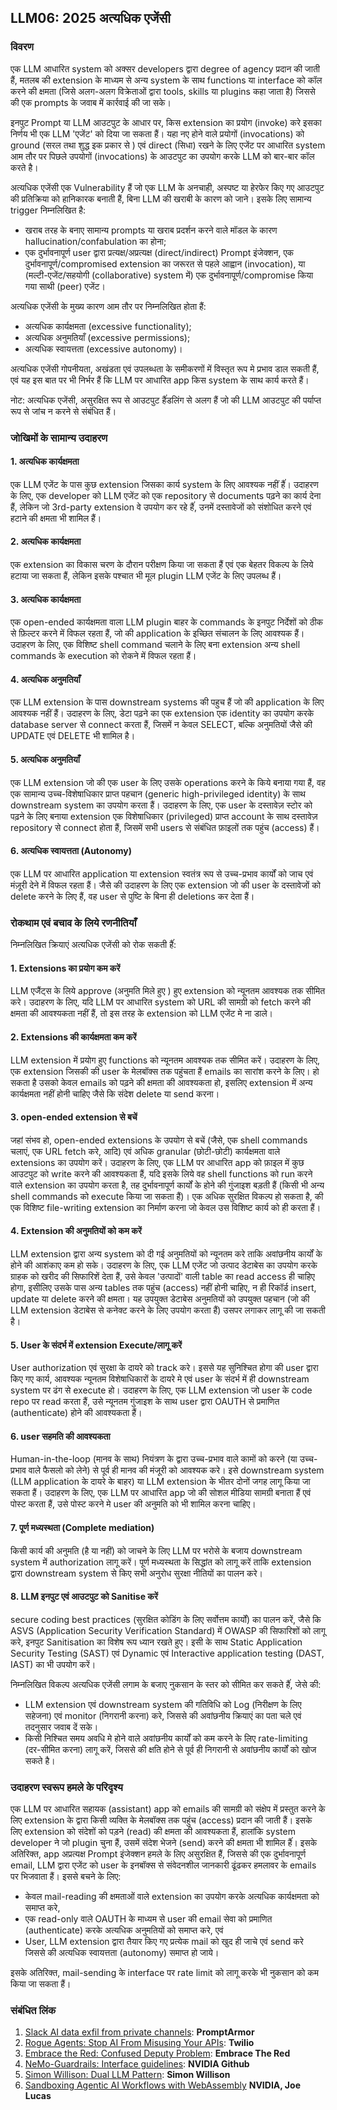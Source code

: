 ## LLM06: 2025 अत्यधिक एजेंसी

### विवरण

एक LLM आधारित system को अक्सर developers द्वारा degree of agency प्रदान की जाती हैं, मतलब की extension के माध्यम से अन्य system के साथ functions या interface को कॉल करने की क्षमता (जिसे अलग-अलग विक्रेताओं द्वारा  tools, skills या plugins कहा जाता है) जिससे की एक prompts के जवाब में कार्रवाई की जा सके। 

इनपुट Prompt या LLM आउटपुट के आधार पर, किस extension का प्रयोग (invoke) करे इसका निर्णय भी एक LLM 'एजेंट' को दिया जा सकता हैं। यहा नए होने वाले प्रयोगों (invocations) को ground (सरल तथा शुद्ध इक प्रकार से ) एवं direct (सिधा) रखने के लिए एजेंट पर आधारित system आम तौर पर पिछले उपयोगों (invocations) के आउटपुट का उपयोग करके LLM को बार-बार कॉल करते है।

अत्यधिक एजेंसी एक Vulnerability हैं जो एक LLM के अनचाही, अस्पष्ट या हेरफेर किए गए आउटपुट की प्रतिक्रिया को हानिकारक बनाती हैं, बिना LLM की खराबी के कारण को जाने। इसके लिए सामान्य trigger निम्नलिखित है:
* खराब तरह के बनाए सामान्य prompts या खराब प्रदर्शन करने वाले मॉडल के कारण hallucination/confabulation का होना;
* एक दुर्भावनापूर्ण user द्वारा प्रत्यक्ष/अप्रत्यक्ष (direct/indirect) Prompt इंजेक्शन, एक दुर्भावनापूर्ण/compromised extension का जरूरत से पहले आह्वान (invocation), या (मल्टी-एजेंट/सहयोगी (collaborative) system में) एक दुर्भावनापूर्ण/compromise किया गया साथी (peer) एजेंट।

अत्यधिक एजेंसी के मुख्य कारण आम तौर पर निम्नलिखित होता हैं:
* अत्यधिक कार्यक्षमता (excessive functionality);
* अत्यधिक अनुमतियाँ (excessive permissions);
* अत्यधिक स्वायत्तता (excessive autonomy)।

अत्यधिक एजेंसी गोपनीयता, अखंडता एवं  उपलब्धता के समीकरणों में विस्तृत रूप मे प्रभाव डाल सकती हैं, एवं यह इस बात पर भी निर्भर हैं कि LLM पर आधारित app किस system के साथ कार्य करते हैं।

नोट: अत्यधिक एजेंसी, असुरक्षित रूप से आउटपुट हैंंडलिंग से अलग हैं जो की LLM आउटपुट की पर्याप्त रूप से जांच न करने से संबंधित हैं।

### जोखिमों के सामान्य उदाहरण

#### 1. अत्यधिक कार्यक्षमता
  एक LLM एजेंट के पास कुछ extension जिसका कार्य system के लिए आवश्यक नहीं हैंं। उदाहरण के लिए, एक developer को LLM एजेंट को एक repository से documents पढ़ने का कार्य देना हैं, लेकिन जो 3rd-party extension वे उपयोग कर रहे हैंं, उनमें दस्तावेजों को संशोधित करने एवं हटाने की क्षमता भी शामिल हैं।
#### 2. अत्यधिक कार्यक्षमता
  एक extension का विकास चरण के दौरान परीक्षण किया जा सकता हैं एवं एक बेहतर विकल्प के लिये हटाया जा सकता हैं, लेकिन इसके पश्चात भी मूल plugin LLM एजेंट के लिए उपलब्ध हैं।
#### 3. अत्यधिक कार्यक्षमता
  एक open-ended कार्यक्षमता वाला LLM plugin बाहर के commands के इनपुट निर्देशों को ठीक से फ़िल्टर करने में विफल रहता हैं, जो की application के इच्छित संचालन के लिए आवश्यक हैं। उदाहरण के लिए, एक विशिष्ट shell command चलाने के लिए बना extension अन्य shell commands के execution को रोकने में विफल रहता हैं।
#### 4. अत्यधिक अनुमतियाँ
  एक LLM extension के पास downstream systems की पहुच हैं जो की application के लिए आवश्यक नहीं हैं। उदाहरण के लिए, डेटा पढ़ने का एक extension एक identity का उपयोग करके database server से connect करता हैं, जिसमें न केवल SELECT, बल्कि अनुमतियों जैसे की UPDATE एवं  DELETE भी शामिल है।
#### 5. अत्यधिक अनुमतियाँ
  एक LLM extension जो की एक user के लिए उसके operations करने के किये बनाया गया हैं, वह एक सामान्य उच्च-विशेषाधिकार प्राप्त पहचान (generic high-privileged identity) के साथ downstream system का उपयोग करता हैं। उदाहरण के लिए, एक user के दस्तावेज़ स्टोर को पढ़ने के लिए बनाया extension एक विशेषाधिकार (privileged) प्राप्त account के साथ दस्तावेज़ repository से connect होता हैं, जिसमें सभी users से संबंधित फ़ाइलों तक पहुंच (access) हैं।
#### 6. अत्यधिक स्वायत्तता (Autonomy)
  एक LLM पर आधारित application या extension स्वतंत्र रूप से उच्च-प्रभाव कार्यों को जाच एवं  मंज़ूरी देने में विफल रहता हैं। जैसे की उदाहरण के लिए एक extension जो की user के दस्तावेजों को delete करने के लिए हैं, वह user से पुष्टि के बिना ही deletions कर देता हैं।

### रोकथाम एवं बचाव के लिये रणनीतियाँ



निम्नलिखित क्रियाएं अत्यधिक एजेंसी को रोक सकती हैंं:

#### 1. Extensions का प्रयोग कम करें
  LLM एजैंट्स के लिये approve (अनुमति मिले हुए ) हुए  extension को न्यूनतम आवश्यक तक सीमित करे। उदाहरण के लिए, यदि LLM पर आधारित system को URL की सामग्री को fetch करने की क्षमता की आवश्यकता नहीं हैं, तो इस तरह के extension को LLM एजेंट मे ना डाले।
#### 2. Extensions की कार्यक्षमता कम करें
  LLM extension में प्रयोग हुए functions को न्यूनतम आवश्यक तक सीमित करें। उदाहरण के लिए, एक extension जिसकी की user के मेलबॉक्स तक पहुंचता हैं emails का सारांश करने के लिए। हो सकता है उसको केवल emails को  पढ़ने की क्षमता की आवश्यकता हो, इसलिए extension में अन्य कार्यक्षमता नहीं होनी चाहिए जैसे कि संदेश delete या send करना।
#### 3. open-ended extension से बचें
  जहां संभव हो, open-ended extensions के उपयोग से बचें (जैसे, एक shell commands चलाएं, एक URL fetch करे, आदि) एवं अधिक granular (छोटी-छोटी) कार्यक्षमता वाले extensions का उपयोग करें। उदाहरण के लिए, एक LLM पर आधारित app को फ़ाइल में कुछ आउटपुट को write करने की आवश्यकता हैं, यदि इसके लिये वह shell functions को run करने वाले extension का उपयोग करता है, तह दुर्भावनापूर्ण कार्यों के होने की गुंजाइश बड़ती हैं (किसी भी अन्य shell commands को execute किया जा सकता हैं)। एक अधिक सुरक्षित विकल्प हो सकता है, की एक विशिष्ट file-writing extension का निर्माण करना जो केवल उस विशिष्ट कार्य को ही करता हैं।
#### 4. Extension की अनुमतियों को कम करें
  LLM extension द्वारा अन्य system को दी गई अनुमतियों को न्यूनतम करे ताकि अवांछनीय कार्यों के होने की आशंकाए कम हो सके। उदाहरण के लिए, एक LLM एजेंट जो उत्पाद डेटाबेस का उपयोग करके ग्राहक को खरीद की सिफारिशें देता हैं, उसे केवल 'उत्पादों' वाली table का read access ही चाहिए होगा, इसीलिए उसके पास अन्य tables तक पहुंच (access) नहीं होनी चाहिए, न ही रिकॉर्ड insert, update या delete करने की क्षमता। यह उपयुक्त डेटाबेस अनुमतियों को उपयुक्त पहचान (जो की LLM extension डेटाबेस से कनेक्ट करने के लिए उपयोग करता हैं) उसपर लगाकर लागू की जा सकती है।
#### 5. User के संदर्भ में extension Execute/लागू  करें
  User authorization एवं सुरक्षा के दायरे को track करे। इससे यह सुनिश्चित होगा की user द्वारा किए गए कार्य, आवश्यक न्यूनतम विशेषाधिकारों के दायरे मे एवं user के संदर्भ में ही downstream system पर  ढंग से execute हो। उदाहरण के लिए, एक LLM extension जो user के code repo पर read करता हैं, उसे न्यूनतम गुंजाइश के साथ user द्वारा OAUTH से प्रमाणित (authenticate) होने की आवश्यकता हैं।
#### 6. user सहमति की आवश्यकता
  Human-in-the-loop (मानव के साथ) नियंत्रण के द्वारा उच्च-प्रभाव वाले कामों को करने (या उच्च-प्रभाव वाले फैसलो को लेने) से पूर्व ही मानव की मंजूरी को आवश्यक करे। इसे downstream system (LLM application के दायरे के बाहर) या LLM extension के भीतर दोनों जगह लागू किया जा सकता हैं। उदाहरण के लिए, एक LLM पर आधारित app जो की सोशल मीडिया सामग्री बनाता हैं एवं पोस्ट करता हैं, उसे पोस्ट करने मे user की अनुमति को भी शामिल करना चाहिए।
#### 7. पूर्ण मध्यस्थता (Complete mediation)
  किसी कार्य की अनुमति (है या नहीं) को जाचने के लिए LLM पर भरोसे के बजाय downstream system में authorization लागू करें। पूर्ण मध्यस्थता के सिद्धांत को लागू करें ताकि extension द्वारा downstream system से किए सभी अनुरोध सुरक्षा नीतियों का पालन करे।
#### 8. LLM इनपुट एवं आउटपुट को Sanitise करें
  secure coding best practices (सुरक्षित कोडिंग के लिए सर्वोत्तम कार्यों) का पालन करें, जैसे कि ASVS (Application Security Verification Standard) में OWASP की सिफारिशों को लागू करे, इनपुट Sanitisation का विशेष रूप ध्यान रखते हुए। इसी के साथ Static Application Security Testing (SAST) एवं  Dynamic एवं Interactive application testing (DAST, IAST) का भी उपयोग करें।

निम्नलिखित विकल्प अत्यधिक एजेंसी लगाम के बजाए  नुकसान के स्तर को सीमित कर सकते हैंं, जेसे की:

- LLM extension एवं downstream system की गतिविधि को Log (निरीक्षण के लिए सहेजना) एवं monitor (निगरानी करना) करे, जिससे की अवांछनीय क्रियाएं का पता चले एवं  तदनुसार जवाब दें सके।
- किसी निश्चित समय अवधि मे होने वाले अवांछनीय कार्यों को कम करने के लिए rate-limiting (दर-सीमित करना) लागू करें, जिससे की क्षति होने से पूर्व ही निगरानी से अवांछनीय कार्यों को खोज सकते है।

### उदाहरण स्वरूप हमले के परिदृश्य

एक LLM पर आधारित सहायक (assistant) app को emails की सामग्री को संक्षेप में प्रस्तुत करने के लिए extension के द्वारा किसी व्यक्ति के मेलबॉक्स तक पहुंच (access) प्रदान की जाती हैं। इसके लिए extension को संदेशों को पड़ने (read) की क्षमता की आवश्यकता हैं, हालांकि system developer ने जो plugin चुना हैं, उसमें संदेश भेजने (send) करने की क्षमता भी शामिल हैंं। इसके अतिरिक्त, app अप्रत्यक्ष Prompt इंजेक्शन हमले के लिए असुरक्षित हैं, जिससे की एक दुर्भावनापूर्ण email, LLM द्वारा एजेंट को user के इनबॉक्स से संवेदनशील जानकारी ढूंढकर हमलावर के emails पर भिजवाता हैं। इससे बचने के लिए:
* केवल mail-reading की क्षमताओं वाले extension का उपयोग करके अत्यधिक कार्यक्षमता को समाप्त करे,
* एक read-only वाले OAUTH के माध्यम से user की email सेवा को प्रमाणित (authenticate) करके अत्यधिक अनुमतियों को समाप्त करे, एवं
* User, LLM extension द्वारा तैयार किए गए प्रत्येक mail को खुद ही जाचे एवं send करे जिससे की अत्यधिक स्वायत्तता (autonomy) समाप्त हो जाये।

इसके अतिरिक्त, mail-sending के interface पर rate limit को लागू करके भी नुकसान को कम किया जा सकता हैं।

### संबंधित लिंक

1. [Slack AI data exfil from private channels](https://promptarmor.substack.com/p/slack-ai-data-exfiltration-from-private): **PromptArmor**
2. [Rogue Agents: Stop AI From Misusing Your APIs](https://www.twilio.com/en-us/blog/rogue-ai-agents-secure-your-apis): **Twilio**
3. [Embrace the Red: Confused Deputy Problem](https://embracethered.com/blog/posts/2023/chatgpt-cross-plugin-request-forgery-and-prompt-injection./): **Embrace The Red**
4. [NeMo-Guardrails: Interface guidelines](https://github.com/NVIDIA/NeMo-Guardrails/blob/main/docs/security/guidelines.md): **NVIDIA Github**
6. [Simon Willison: Dual LLM Pattern](https://simonwillison.net/2023/Apr/25/dual-llm-pattern/): **Simon Willison**
7. [Sandboxing Agentic AI Workflows with WebAssembly](https://developer.nvidia.com/blog/sandboxing-agentic-ai-workflows-with-webassembly/) **NVIDIA, Joe Lucas**

